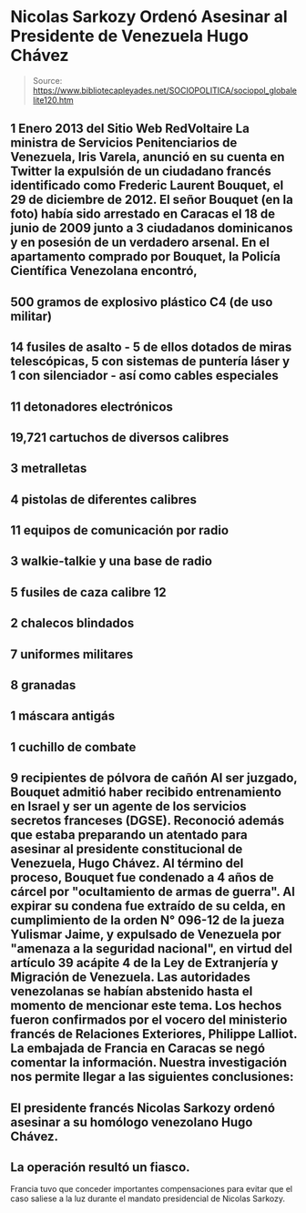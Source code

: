# Nicolas Sarkozy Ordenó Asesinar al Presidente de Venezuela Hugo Chávez

> Source: https://www.bibliotecapleyades.net/SOCIOPOLITICA/sociopol_globalelite120.htm

1 Enero 2013
del Sitio Web
RedVoltaire
La ministra de Servicios Penitenciarios de
Venezuela, Iris Varela, anunció en su cuenta en Twitter la expulsión de un
ciudadano francés identificado como Frederic Laurent Bouquet, el 29 de
diciembre de 2012.
El señor Bouquet (en la foto) había sido arrestado en Caracas el 18 de junio
de 2009 junto a 3 ciudadanos dominicanos y en posesión de un verdadero
arsenal.
En el apartamento comprado por Bouquet, la Policía Científica
Venezolana encontró,
-
500 gramos de explosivo plástico C4 (de uso militar)
-
14
fusiles de asalto - 5 de ellos dotados de miras telescópicas, 5 con sistemas
de puntería láser y 1 con silenciador - así como cables especiales
-
11
detonadores electrónicos
-
19,721 cartuchos de diversos calibres
-
3
metralletas
-
4 pistolas de diferentes calibres
-
11 equipos de comunicación
por radio
-
3 walkie-talkie y una base de radio
-
5 fusiles de caza calibre
12
-
2 chalecos blindados
-
7 uniformes militares
-
8 granadas
-
1 máscara
antigás
-
1 cuchillo de combate
-
9 recipientes de pólvora de cañón
Al ser juzgado, Bouquet admitió haber recibido entrenamiento en Israel y ser
un agente de los servicios secretos franceses (DGSE).
Reconoció además que
estaba preparando un atentado para asesinar al presidente constitucional de
Venezuela, Hugo Chávez.
Al término del proceso, Bouquet fue condenado a 4 años de cárcel por "ocultamiento
de armas de guerra".
Al expirar su condena fue extraído de su celda, en
cumplimiento de la orden N° 096-12 de la jueza Yulismar Jaime, y expulsado
de Venezuela por "amenaza a la seguridad nacional", en virtud del artículo
39 acápite 4 de la Ley de Extranjería y Migración de Venezuela.
Las autoridades venezolanas se habían abstenido hasta el momento de
mencionar este tema.
Los hechos fueron confirmados por el vocero del
ministerio francés de Relaciones Exteriores, Philippe Lalliot. La embajada
de Francia en Caracas se negó comentar la información.
Nuestra investigación nos permite llegar a las siguientes conclusiones:
-
El presidente francés Nicolas Sarkozy ordenó asesinar a su homólogo
venezolano Hugo Chávez.
-
La operación resultó un fiasco.
-
Francia tuvo que conceder importantes compensaciones para evitar que el
caso saliese a la luz durante el mandato presidencial de Nicolas Sarkozy.
